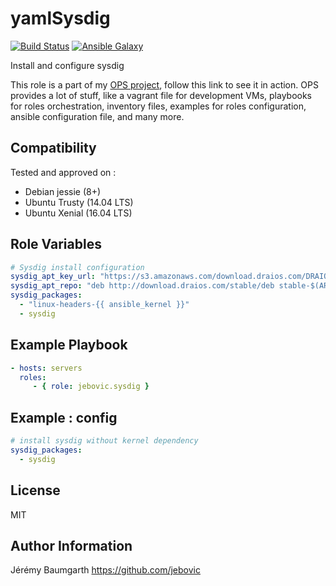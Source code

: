 yamlSysdig
======

[![Build Status](https://travis-ci.org/jebovic/ansible-sysdig.svg?branch=master)](https://travis-ci.org/jebovic/ansible-sysdig) [![Ansible Galaxy](https://img.shields.io/badge/galaxy-jebovic.sysdig-blue.svg?style=flat)](https://galaxy.ansible.com/jebovic/sysdig)

Install and configure sysdig

This role is a part of my [OPS project](https://github.com/jebovic/ops), follow this link to see it in action. OPS provides a lot of stuff, like a vagrant file for development VMs, playbooks for roles orchestration, inventory files, examples for roles configuration, ansible configuration file, and many more.

Compatibility
-------------

Tested and approved on :

* Debian jessie (8+)
* Ubuntu Trusty (14.04 LTS)
* Ubuntu Xenial (16.04 LTS)

Role Variables
--------------

```yaml
# Sysdig install configuration
sysdig_apt_key_url: "https://s3.amazonaws.com/download.draios.com/DRAIOS-GPG-KEY.public"
sysdig_apt_repo: "deb http://download.draios.com/stable/deb stable-$(ARCH)/"
sysdig_packages:
  - "linux-headers-{{ ansible_kernel }}"
  - sysdig
```

Example Playbook
----------------

```yaml
- hosts: servers
  roles:
     - { role: jebovic.sysdig }
```

Example : config
----------------

```yaml
# install sysdig without kernel dependency
sysdig_packages:
  - sysdig
```

License
-------

MIT

Author Information
------------------

Jérémy Baumgarth https://github.com/jebovic
